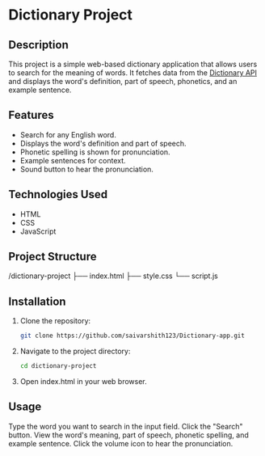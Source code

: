 # Dictionary Project

## Description
This project is a simple web-based dictionary application that allows users to search for the meaning of words. It fetches data from the [Dictionary API](https://api.dictionaryapi.dev/) and displays the word's definition, part of speech, phonetics, and an example sentence.

## Features
- Search for any English word.
- Displays the word's definition and part of speech.
- Phonetic spelling is shown for pronunciation.
- Example sentences for context.
- Sound button to hear the pronunciation.

## Technologies Used
- HTML
- CSS
- JavaScript

## Project Structure
/dictionary-project ├── index.html ├── style.css └── script.js

## Installation
1. Clone the repository:
   ```bash
   git clone https://github.com/saivarshith123/Dictionary-app.git
2. Navigate to the project directory:
   ```bash
   cd dictionary-project
3. Open index.html in your web browser.
   
## Usage
Type the word you want to search in the input field.
Click the "Search" button.
View the word's meaning, part of speech, phonetic spelling, and example sentence.
Click the volume icon to hear the pronunciation.

